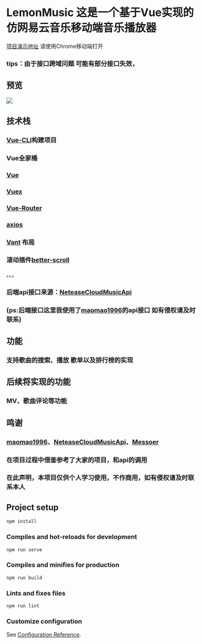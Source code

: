 # LemonMusic 这是一个基于Vue实现的仿网易云音乐移动端音乐播放器



<a href="https://fy4826.github.io/LemonMusic/dist/index.html">项目演示地址</a> 请使用Chrome移动端打开

### tips：由于接口跨域问题 可能有部分接口失效，

## 预览
<img src="https://github.com/fy4826/PIC/1.png">

## 技术栈

### <a href="https://cli.vuejs.org/zh/">Vue-CLI</a>构建项目
### Vue全家桶

 
  ###  <a href="https://cn.vuejs.org/">Vue</a>
  ### <a href="https://vuex.vuejs.org/zh/">Vuex</a>
  ### <a href="https://router.vuejs.org/zh/">Vue-Router</a>
  ### <a href="https://github.com/axios/axios">axios</a>
###  <a href='https://github.com/youzan/vant'>Vant</a> 布局

### 滚动插件<a href='https://github.com/ustbhuangyi/better-scroll'>better-scroll</a>

。。。
### 后端api接口来源：<a href='https://github.com/Binaryify/NeteaseCloudMusicApi'>NeteaseCloudMusicApi</a>
### (ps:后端接口这里我使用了<a href='https://github.com/maomao1996'>maomao1996<a/>的api接口  如有侵权请及时联系)

## 功能

### 支持歌曲的搜索、播放 歌单以及排行榜的实现

## 后续将实现的功能
### MV、歌曲评论等功能

## 鸣谢
### <a href='https://github.com/maomao1996'>maomao1996<a/>、<a href='https://github.com/Binaryify/NeteaseCloudMusicApi'>NeteaseCloudMusicApi</a>、<a href='https://https://github.com/messoer'>Messoer
<a/>
 
### 在项目过程中借鉴参考了大家的项目，和api的调用
### 在此声明，本项目仅供个人学习使用，不作商用，如有侵权请及时联系本人

## Project setup
```
npm install
```

### Compiles and hot-reloads for development
```
npm run serve
```

### Compiles and minifies for production
```
npm run build
```


### Lints and fixes files
```
npm run lint
```

### Customize configuration
See [Configuration Reference](https://cli.vuejs.org/config/).
